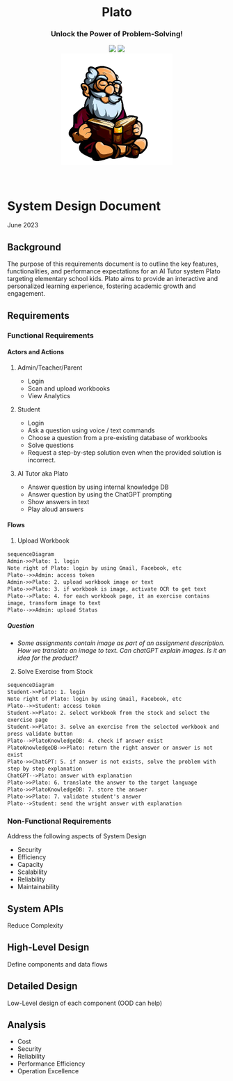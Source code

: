 <div align="center">
<h1 align="center"> Plato </h1> 
<h3>Unlock the Power of Problem-Solving!</br></h3>
<img src="https://img.shields.io/badge/Progress-1%25-red"> <img src="https://img.shields.io/badge/Feedback-Welcome-green">
</br>
<kbd>
<img src="../images/plato_1.png" width="256ppx"> 
</kbd>
</div>
</br>
</br>

# System Design Document
June 2023

## Background
The purpose of this requirements document is to outline the key features, functionalities, and performance expectations for an AI Tutor system Plato targeting elementary school kids. Plato aims to provide an interactive and personalized learning experience, fostering academic growth and engagement.

## Requirements

### Functional Requirements

#### Actors and Actions
1. Admin/Teacher/Parent
    - Login
    - Scan and upload workbooks
    - View Analytics

2. Student
    - Login
    - Ask a question using voice / text commands
    - Choose a question from a pre-existing database of workbooks
    - Solve questions
    - Request a step-by-step solution even when the provided solution is incorrect. 

3. AI Tutor aka Plato
    - Answer question by using internal knowledge DB
    - Answer question by using the ChatGPT prompting
    - Show answers in text
    - Play aloud answers

#### Flows
1. Upload Workbook
```mermaid
sequenceDiagram
Admin->>Plato: 1. login
Note right of Plato: login by using Gmail, Facebook, etc 
Plato-->>Admin: access token
Admin->>Plato: 2. upload workbook image or text
Plato->>Plato: 3. if workbook is image, activate OCR to get text
Plato-->Plato: 4. for each workbook page, it an exercise contains image, transform image to text 
Plato-->>Admin: upload Status
```
##### Question
- <i>Some assignments contain image as part of an assignment description. How we translate an image to text. Can chatGPT explain images. Is it an idea for the product?</i>


2. Solve Exercise from Stock
```mermaid
sequenceDiagram
Student->>Plato: 1. login
Note right of Plato: login by using Gmail, Facebook, etc 
Plato-->>Student: access token
Student->>Plato: 2. select workbook from the stock and select the exercise page
Student->>Plato: 3. solve an exercise from the selected workbook and press validate button
Plato-->PlatoKnowledgeDB: 4. check if answer exist
PlatoKnowledgeDB->>Plato: return the right answer or answer is not exist
Plato->>ChatGPT: 5. if answer is not exists, solve the problem with step by step explanation 
ChatGPT-->Plato: answer with explanation
Plato->>Plato: 6. translate the answer to the target language
Plato->>PlatoKnowledgeDB: 7. store the answer
Plato->>Plato: 7. validate student's answer
Plato-->Student: send the wright answer with explanation
```

### Non-Functional Requirements
Address the following aspects of System Design
- Security
- Efficiency
- Capacity
- Scalability
- Reliability
- Maintainability

## System APIs
Reduce Complexity

## High-Level Design
Define components and data flows 

## Detailed Design 
Low-Level design of each component (OOD can help)

## Analysis
- Cost
- Security
- Reliability
- Performance Efficiency
- Operation Excellence





